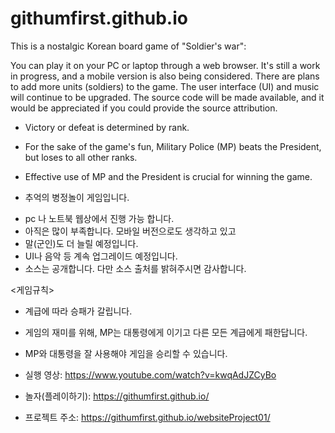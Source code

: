 # githumfirst.github.io
This is a nostalgic Korean board game of "Soldier's war":

You can play it on your PC or laptop through a web browser.
It's still a work in progress, and a mobile version is also being considered.
There are plans to add more units (soldiers) to the game.
The user interface (UI) and music will continue to be upgraded.
The source code will be made available, and it would be appreciated if you could provide the source attribution.
<Game Rules>
- Victory or defeat is determined by rank.
- For the sake of the game's fun, Military Police (MP) beats the President, but loses to all other ranks.
- Effective use of MP and the President is crucial for winning the game.

- 추억의 병정놀이 게임입니다.
* pc 나 노트북 웹상에서 진행 가능 합니다.
* 아직은 많이 부족합니다. 모바일 버전으로도 생각하고 있고
* 말(군인)도 더 늘릴 예정입니다.
* UI나 음악 등 계속 업그레이드 예정입니다.
* 소스는 공개합니다. 다만 소스 출처를 밝혀주시면 감사합니다.

<게임규칙>
* 계급에 따라 승패가 갈립니다.
* 게임의 재미를 위해, MP는 대통령에게 이기고 다른 모든 계급에게 패한답니다. 
* MP와 대통령을 잘 사용해야 게임을 승리할 수 있습니다.

* 실행 영상: https://www.youtube.com/watch?v=kwqAdJZCyBo
* 놀자(플레이하기): https://githumfirst.github.io/
* 프로젝트 주소: https://githumfirst.github.io/websiteProject01/

